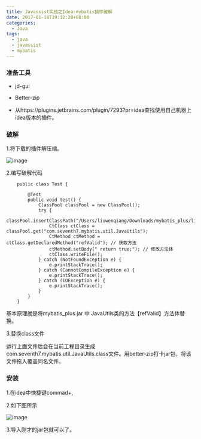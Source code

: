 ```yaml
---
title: Javassist实战之Idea-mybatis插件破解
date: 2017-01-18T19:12:20+08:00
categories:
  - Java
tags:
  - java
  - javassist
  - mybatis
---
```


### 准备工具

* jd-gui

* Better-zip
 
* 从https://plugins.jetbrains.com/plugin/7293?pr=idea查找使用自己机器上idea版本的插件。

### 破解

1.将下载的插件解压缩。

![image](/0010-javassist-in-action-mybatis-plugin/down-idea.png)

2.编写破解代码

```
	public class Test {
	
	    @Test
	    public void test() {
	        ClassPool classPool = new ClassPool();
	        try {
	            classPool.insertClassPath("/Users/liuwenqiang/Downloads/mybatis_plus/lib/mybatis_plus.jar");
	            CtClass ctClass = classPool.get("com.seventh7.mybatis.util.JavaUtils");
	            CtMethod ctMethod = ctClass.getDeclaredMethod("refValid"); // 获取方法
	            ctMethod.setBody(" return true;"); // 修改方法体
	            ctClass.writeFile();
	        } catch (NotFoundException e) {
	            e.printStackTrace();
	        } catch (CannotCompileException e) {
	            e.printStackTrace();
	        } catch (IOException e) {
	            e.printStackTrace();
	        }
	    }
	}
```

基本原理就是将mybatis_plus.jar 中 JavaUtils类的方法【refValid】方法体替换。

3.替换class文件

运行上面文件后会在当前工程目录生成com.seventh7.mybatis.util.JavaUtils.class文件。用better-zip打卡jar包，将该文件拖入覆盖同名文件。

### 安装

1.在idea中快捷键commad+,

2.如下图所示

![image](/0010-javassist-in-action-mybatis-plugin/install.png)

3.导入刚才的jar包就可以了。








